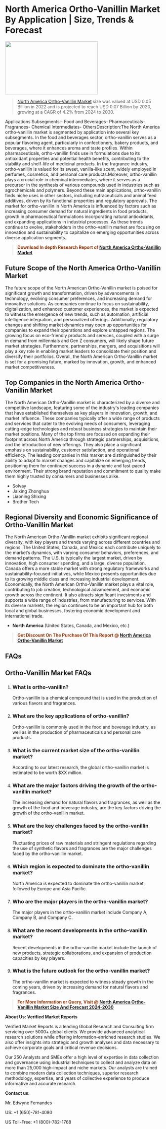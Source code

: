 <p><h1>North America Ortho-Vanillin Market By Application | Size, Trends & Forecast</h1><p><img class="aligncenter size-medium wp-image-105565" src="https://ffe5etoiles.com/wp-content/uploads/2025/01/MST7-300x171.png" alt="" width="300" height="171" /></p><blockquote><p><a href="https://www.verifiedmarketreports.com/download-sample/?rid=383192&utm_source=Github-NA&utm_medium=386" target="_blank">North America Ortho-Vanillin Market</a>  size was valued at USD 0.05 Billion in 2022 and is projected to reach USD 0.07 Billion by 2030, growing at a CAGR of 4.2% from 2024 to 2030.</p></blockquote>Applications Subsegments:- Food and Beverages- Pharmaceuticals- Fragrances- Chemical Intermediates- OthersDescription:The North America ortho-vanillin market is segmented by application into several key subsegments. In the food and beverages sector, ortho-vanillin serves as a popular flavoring agent, particularly in confectionery, bakery products, and beverages, where it enhances aroma and taste profiles. Within pharmaceuticals, ortho-vanillin finds use in formulations due to its antioxidant properties and potential health benefits, contributing to the stability and shelf-life of medicinal products. In the fragrance industry, ortho-vanillin is valued for its sweet, vanilla-like scent, widely employed in perfumes, cosmetics, and personal care products.Moreover, ortho-vanillin plays a crucial role in chemical intermediates, where it serves as a precursor in the synthesis of various compounds used in industries such as agrochemicals and polymers. Beyond these main applications, ortho-vanillin finds niche uses in other sectors, including nutraceuticals and animal feed additives, driven by its functional properties and regulatory approvals. The market for ortho-vanillin in North America is influenced by factors such as increasing consumer demand for natural ingredients in food products, growth in pharmaceutical formulations incorporating natural antioxidants, and expanding applications in industrial processes. As these trends continue to evolve, stakeholders in the ortho-vanillin market are focusing on innovation and sustainability to capitalize on emerging opportunities across diverse application segments.</p><blockquote><p><span style="color: #993300;"><strong>Download In depth Research Report of <a href="https://www.verifiedmarketreports.com/download-sample/?rid=383192&utm_source=Github-NA&utm_medium=386">North America Ortho-Vanillin Market</a></strong></span></p></blockquote><h2>Future Scope of the North America Ortho-Vanillin Market</h2><p>The future scope of the North American Ortho-Vanillin market is poised for significant growth and transformation, driven by advancements in technology, evolving consumer preferences, and increasing demand for innovative solutions. As companies continue to focus on sustainability, digitalization, and enhanced customer experiences, the market is expected to witness the emergence of new trends, such as automation, artificial intelligence integration, and personalized offerings. Additionally, regulatory changes and shifting market dynamics may open up opportunities for companies to expand their operations and explore untapped regions. The growing focus on eco-friendly products and services, coupled with a surge in demand from millennials and Gen Z consumers, will likely shape future market strategies. Furthermore, partnerships, mergers, and acquisitions will play a key role in enabling market leaders to consolidate their position and diversify their portfolios. Overall, the North American Ortho-Vanillin market is set for a promising future, marked by innovation, growth, and enhanced market competitiveness.</p><h2>Top Companies in the North America Ortho-Vanillin Market</h2><p>The North American Ortho-Vanillin market is characterized by a diverse and competitive landscape, featuring some of the industry's leading companies that have established themselves as key players in innovation, growth, and market influence. These companies typically offer a wide range of products and services that cater to the evolving needs of consumers, leveraging cutting-edge technologies and robust business strategies to maintain their market positions. Many of the top firms are focused on expanding their footprint across North America through strategic partnerships, acquisitions, and the introduction of new offerings. They also place a significant emphasis on sustainability, customer satisfaction, and operational efficiency. The leading companies in this market are distinguished by their ability to adapt to market changes and capitalize on emerging trends, positioning them for continued success in a dynamic and fast-paced environment. Their strong brand reputation and commitment to quality make them highly trusted by consumers and businesses alike.</p><p><ul><li>Solvay </li><li> Jaixing Zhonghua </li><li> Liaoning Shixing </li><li> Brother Tech</li></ul></p><h2>Regional Diversity and Economic Significance of Ortho-Vanillin Market</h2><p>The North American Ortho-Vanillin market exhibits significant regional diversity, with key players and trends varying across different countries and regions. The United States, Canada, and Mexico each contribute uniquely to the market’s dynamics, with varying consumer behaviors, preferences, and demand patterns. The U.S. is typically the largest market, driven by innovation, high consumer spending, and a large, diverse population. Canada offers a more stable market with strong regulatory frameworks and sustainability-focused initiatives, while Mexico presents opportunities due to its growing middle class and increasing industrial development. Economically, the North American Ortho-Vanillin market plays a vital role, contributing to job creation, technological advancement, and economic growth across the continent. It also attracts significant investments and supports a wide range of industries, from manufacturing to services. With its diverse markets, the region continues to be an important hub for both local and global businesses, fostering economic development and international trade.</p><ul>    <li><strong>North America</strong> (United States, Canada, and Mexico, etc.)</li></ul><blockquote><p><span style="color: #993300;"><strong>Get Discount On The Purchase Of This Report @ <a href="https://www.verifiedmarketreports.com/ask-for-discount/?rid=383192&utm_source=Github-NA&utm_medium=386">North America Ortho-Vanillin Market</a></strong></span></p></blockquote><h2>FAQs</h2><p>    <h2>Ortho-Vanillin Market FAQs</h1>    <ol>      <li>        <h3>What is ortho-vanillin?</div><div></h3>        <p>Ortho-vanillin is a chemical compound that is used in the production of various flavors and fragrances.</p>      </li>      <li>        <h3>What are the key applications of ortho-vanillin?</div><div></h3>        <p>Ortho-vanillin is commonly used in the food and beverage industry, as well as in the production of pharmaceuticals and personal care products.</p>      </li>      <li>        <h3>What is the current market size of the ortho-vanillin market?</div><div></h3>        <p>According to our latest research, the global ortho-vanillin market is estimated to be worth $XX million.</p>      </li>      <li>        <h3>What are the major factors driving the growth of the ortho-vanillin market?</div><div></h3>        <p>The increasing demand for natural flavors and fragrances, as well as the growth of the food and beverage industry, are the key factors driving the growth of the ortho-vanillin market.</p>      </li>      <li>        <h3>What are the key challenges faced by the ortho-vanillin market?</div><div></h3>        <p>Fluctuating prices of raw materials and stringent regulations regarding the use of synthetic flavors and fragrances are the major challenges faced by the ortho-vanillin market.</p>      </li>      <li>        <h3>Which region is expected to dominate the ortho-vanillin market?</div><div></h3>        <p>North America is expected to dominate the ortho-vanillin market, followed by Europe and Asia Pacific.</p>      </li>      <li>        <h3>Who are the major players in the ortho-vanillin market?</div><div></h3>        <p>The major players in the ortho-vanillin market include Company A, Company B, and Company C.</p>      </li>      <li>        <h3>What are the recent developments in the ortho-vanillin market?</div><div></h3>        <p>Recent developments in the ortho-vanillin market include the launch of new products, strategic collaborations, and expansion of production capacities by key players.</p>      </li>      <li>        <h3>What is the future outlook for the ortho-vanillin market?</div><div></h3>        <p>The ortho-vanillin market is expected to witness steady growth in the coming years, driven by increasing demand for natural flavors and fragrances.</p>      </li>    </ol>  </body></html></p><blockquote><p><span style="color: #993300;"><strong>For More Information or Query, Visit @ <a href="https://www.verifiedmarketreports.com/product/ortho-vanillin-market/">North America Ortho-Vanillin Market Size And Forecast 2024-2030</a></strong></span></p></blockquote><p><strong>About Us: Verified Market Reports</strong></p><p>Verified Market Reports is a leading Global Research and Consulting firm servicing over 5000+ global clients. We provide advanced analytical research solutions while offering information-enriched research studies. We also offer insights into strategic and growth analyses and data necessary to achieve corporate goals and critical revenue decisions.</p><p>Our 250 Analysts and SMEs offer a high level of expertise in data collection and governance using industrial techniques to collect and analyze data on more than 25,000 high-impact and niche markets. Our analysts are trained to combine modern data collection techniques, superior research methodology, expertise, and years of collective experience to produce informative and accurate research.</p><p><strong>Contact us:</strong></p><p>Mr. Edwyne Fernandes</p><p>US: +1 (650)-781-4080</p><p>US Toll-Free: +1 (800)-782-1768</p>
